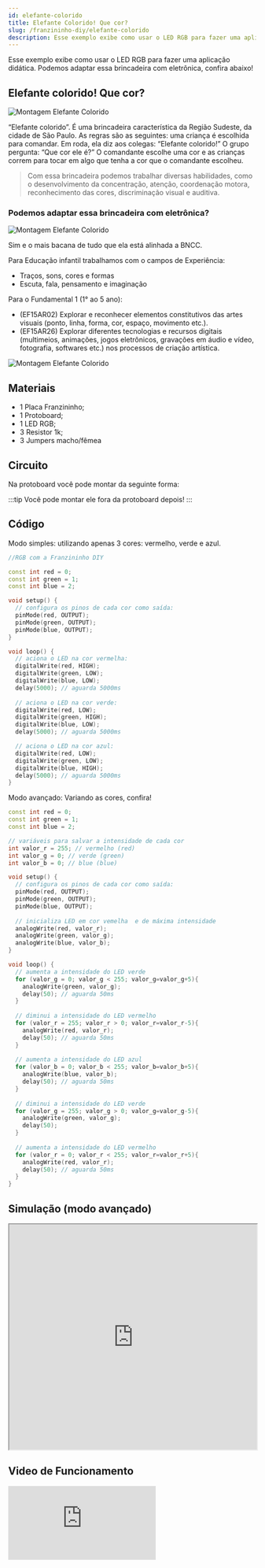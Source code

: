 ```yaml
---
id: elefante-colorido
title: Elefante Colorido! Que cor?
slug: /franzininho-diy/elefante-colorido
description: Esse exemplo exibe como usar o LED RGB para fazer uma aplicação didática.
---
```

Esse exemplo exibe como usar o LED RGB para fazer uma aplicação didática. Podemos adaptar essa brincadeira com eletrônica, confira abaixo!

## Elefante colorido! Que cor?

![Montagem Elefante Colorido](img/elefante-colorido/elefante-colorido-1.JPG)

“Elefante colorido”. É uma brincadeira característica da Região Sudeste, da cidade de São Paulo. As regras são as seguintes: uma criança é escolhida para comandar. Em roda, ela diz aos colegas: “Elefante colorido!” O grupo pergunta: “Que cor ele é?” O comandante escolhe uma cor e as crianças correm para tocar em algo que tenha a cor que o comandante escolheu.

> Com essa brincadeira podemos trabalhar diversas habilidades, como o desenvolvimento da concentração, atenção, coordenação motora, reconhecimento das cores, discriminação visual e auditiva.

### Podemos adaptar essa brincadeira com eletrônica?

![Montagem Elefante Colorido](img/elefante-colorido/elefante-colorido-2.JPG)

Sim e o mais bacana de tudo que ela está alinhada a BNCC.

Para Educação infantil trabalhamos com o campos de Experiência:

- Traços, sons, cores e formas
- Escuta, fala, pensamento e imaginação

Para o Fundamental 1 (1° ao 5 ano):

- (EF15AR02) Explorar e reconhecer elementos constitutivos das artes visuais (ponto, linha, forma, cor, espaço, movimento etc.).
- (EF15AR26) Explorar diferentes tecnologias e recursos digitais (multimeios, animações, jogos eletrônicos, gravações em áudio e vídeo, fotografia, softwares etc.) nos processos de criação artística.

![Montagem Elefante Colorido](img/elefante-colorido/elefante-colorido-3.JPG)

## Materiais

- 1 Placa Franzininho;
- 1 Protoboard;
- 1 LED RGB;
- 3 Resistor 1k;
- 3 Jumpers macho/fêmea

## Circuito
Na protoboard você pode montar da seguinte forma:


:::tip
Você pode montar ele fora da protoboard depois!
:::

## Código

Modo simples: utilizando apenas 3 cores: vermelho, verde e azul.

```cpp
//RGB com a Franzininho DIY

const int red = 0; 
const int green = 1; 
const int blue = 2; 

void setup() {
  // configura os pinos de cada cor como saída:
  pinMode(red, OUTPUT);
  pinMode(green, OUTPUT);
  pinMode(blue, OUTPUT);
}

void loop() {
  // aciona o LED na cor vermelha:
  digitalWrite(red, HIGH);
  digitalWrite(green, LOW);
  digitalWrite(blue, LOW);
  delay(5000); // aguarda 5000ms 
  
  // aciona o LED na cor verde:
  digitalWrite(red, LOW);
  digitalWrite(green, HIGH);
  digitalWrite(blue, LOW);
  delay(5000); // aguarda 5000ms 

  // aciona o LED na cor azul:
  digitalWrite(red, LOW);
  digitalWrite(green, LOW);
  digitalWrite(blue, HIGH);
  delay(5000); // aguarda 5000ms 
}
```

Modo avançado: Variando as cores, confira!

```cpp
const int red = 0; 
const int green = 1; 
const int blue = 2;

// variáveis para salvar a intensidade de cada cor
int valor_r = 255; // vermelho (red)
int valor_g = 0; // verde (green)
int valor_b = 0; // blue (blue)

void setup() {
  // configura os pinos de cada cor como saída:
  pinMode(red, OUTPUT);
  pinMode(green, OUTPUT);
  pinMode(blue, OUTPUT);
  
  // inicializa LED em cor vemelha  e de máxima intensidade
  analogWrite(red, valor_r);
  analogWrite(green, valor_g);
  analogWrite(blue, valor_b);
}

void loop() {
  // aumenta a intensidade do LED verde
  for (valor_g = 0; valor_g < 255; valor_g=valor_g+5){
    analogWrite(green, valor_g);
    delay(50); // aguarda 50ms 
  }
  
  // diminui a intensidade do LED vermelho
  for (valor_r = 255; valor_r > 0; valor_r=valor_r-5){
    analogWrite(red, valor_r);
    delay(50); // aguarda 50ms 
  }
  
  // aumenta a intensidade do LED azul
  for (valor_b = 0; valor_b < 255; valor_b=valor_b+5){
    analogWrite(blue, valor_b);
    delay(50); // aguarda 50ms 
  }
  
  // diminui a intensidade do LED verde
  for (valor_g = 255; valor_g > 0; valor_g=valor_g-5){
    analogWrite(green, valor_g);
    delay(50);
  }
  
  // aumenta a intensidade do LED vermelho
  for (valor_r = 0; valor_r < 255; valor_r=valor_r+5){
    analogWrite(red, valor_r);
    delay(50); // aguarda 50ms 
  }
}

```


## Simulação (modo avançado)

<iframe width="100%" height="458px" src="https://wokwi.com/arduino/projects/311376279774429761?view=diagram"></iframe>

## Video de Funcionamento

<iframe src="https://www.youtube.com/embed/t2_ay1J6TWQ" title="YouTube video player" frameborder="0" allow="accelerometer; autoplay; clipboard-write; encrypted-media; gyroscope; picture-in-picture" allowfullscreen></iframe>
